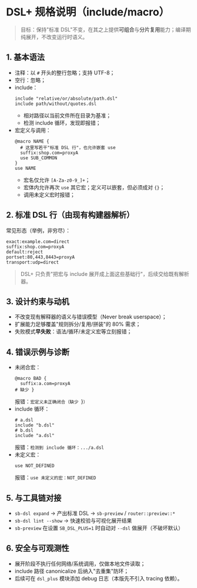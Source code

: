 # DSL+ 规格说明（include/macro）

> 目标：保持"标准 DSL"不变，在其之上提供**可组合**与**分片复用**能力；编译期纯展开，不改变运行时语义。

## 1. 基本语法
- 注释：以 `#` 开头的整行忽略；支持 UTF-8；
- 空行：忽略；
- include：
  ```
  include "relative/or/absolute/path.dsl"
  include path/without/quotes.dsl
  ```
  - 相对路径以当前文件所在目录为基准；
  - 检测 include 循环，发现即报错；
- 宏定义与调用：
  ```
  @macro NAME {
    # 这里写若干"标准 DSL 行"，也允许嵌套 use
    suffix:shop.com=proxyA
    use SUB_COMMON
  }
  use NAME
  ```
  - 宏名仅允许 `[A-Za-z0-9_]+`；
  - 宏体内允许再次 `use` 其它宏；定义可以嵌套，但必须成对 `{}`；
  - 调用未定义宏时报错；

## 2. 标准 DSL 行（由现有构建器解析）
常见形态（举例，非穷尽）：
```
exact:example.com=direct
suffix:shop.com=proxyA
default:reject
portset:80,443,8443=proxyA
transport:udp=direct
```
> DSL+ 只负责"把宏与 include 展开成上面这些基础行"，后续交给既有解析器。

## 3. 设计约束与动机
- 不改变现有解释器的语义与错误模型（Never break userspace）；
- 扩展能力足够覆盖"规则拆分/复用/拼装"的 80% 需求；
- 失败模式**早失败**：语法/循环/未定义宏等立刻报错；

## 4. 错误示例与诊断
- 未闭合宏：
  ```
  @macro BAD {
    suffix:a.com=proxyA
  # 缺少 }
  ```
  报错：`宏定义未正确闭合（缺少 `}`）`
- include 循环：
  ```
  # a.dsl
  include "b.dsl"
  # b.dsl
  include "a.dsl"
  ```
  报错：`检测到 include 循环：.../a.dsl`
- 未定义宏：
  ```
  use NOT_DEFINED
  ```
  报错：`use 未定义的宏：NOT_DEFINED`

## 5. 与工具链对接
- `sb-dsl expand` → 产出标准 DSL → `sb-preview` / `router::preview::*`
- `sb-dsl lint --show` → 快速校验与可视化展开结果
- `sb-preview` 在设置 `SB_DSL_PLUS=1` 时自动对 `--dsl` 做展开（不破坏默认）

## 6. 安全与可观测性
- 展开阶段不执行任何网络/系统调用，仅做本地文件读取；
- include 路径 canonicalize 后纳入"去重集"防环；
- 后续可在 `dsl_plus` 模块添加 debug 日志（本版先不引入 tracing 依赖）。